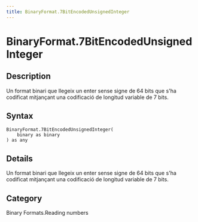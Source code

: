 ```yaml
---
title: BinaryFormat.7BitEncodedUnsignedInteger
---
```


# BinaryFormat.7BitEncodedUnsignedInteger


## Description

Un format binari que llegeix un enter sense signe de 64 bits que s&#39;ha codificat mitjançant una codificació de longitud variable de 7 bits.


## Syntax

```powerquery
BinaryFormat.7BitEncodedUnsignedInteger(
    binary as binary
) as any
```


## Details

Un format binari que llegeix un enter sense signe de 64 bits que s'ha codificat mitjançant una codificació de longitud variable de 7 bits.



## Category
Binary Formats.Reading numbers
